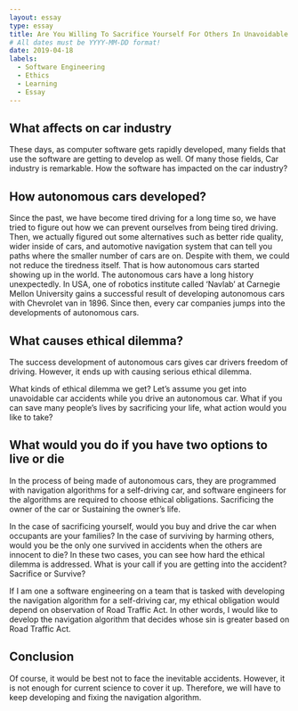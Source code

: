 ```yaml
---
layout: essay
type: essay
title: Are You Willing To Sacrifice Yourself For Others In Unavoidable Accidents?
# All dates must be YYYY-MM-DD format!
date: 2019-04-18
labels:
  - Software Engineering
  - Ethics
  - Learning
  - Essay
---
```



## What affects on car industry

These days, as computer software gets rapidly developed,
many fields that use the software are getting to develop as well. 
Of many those fields, Car industry is remarkable. 
How the software has impacted on the car industry?

## How autonomous cars developed? 

Since the past, we have become tired driving for a long time so,
we have tried to figure out how we can prevent ourselves from being tired driving.
Then, we actually figured out some alternatives such as better ride quality, wider inside of cars,
and automotive navigation system that can tell you paths where the smaller number of cars are on. 
Despite with them, we could not reduce the tiredness itself. 
That is how autonomous cars started showing up in the world. 
The autonomous cars have a long history unexpectedly. 
In USA, one of robotics institute called ‘Navlab’ at Carnegie Mellon University gains
a successful result of developing autonomous cars with Chevrolet van in 1896.
Since then, every car companies jumps into the developments of autonomous cars.  

## What causes ethical dilemma?

The success development of autonomous cars gives car drivers freedom of driving. 
However, it ends up with causing serious ethical dilemma.

What kinds of ethical dilemma we get?
Let’s assume you get into unavoidable car accidents while you drive an autonomous car.
What if you can save many people’s lives by sacrificing your life, 
what action would you like to take?

## What would you do if you have two options to live or die

In the process of being made of autonomous cars, 
they are programmed with navigation algorithms for a self-driving car, 
and software engineers for the algorithms are required to choose ethical obligations.
Sacrificing the owner of the car or Sustaining the owner’s life.

In the case of sacrificing yourself, would you buy and drive the car when occupants are your families?
In the case of surviving by harming others, 
would you be the only one survived in accidents when the others are innocent to die?
In these two cases, you can see how hard the ethical dilemma is addressed. 
What is your call if you are getting into the accident? Sacrifice or Survive? 

If I am one a software engineering on a team that is tasked with
developing the navigation algorithm for a self-driving car, 
my ethical obligation would depend on observation of Road Traffic Act. In other words, 
I would like to develop the navigation algorithm 
that decides whose sin is greater based on Road Traffic Act.

## Conclusion

Of course, it would be best not to face the inevitable accidents. 
However, it is not enough for current science to cover it up. 
Therefore, we will have to keep developing and fixing the navigation algorithm.   
